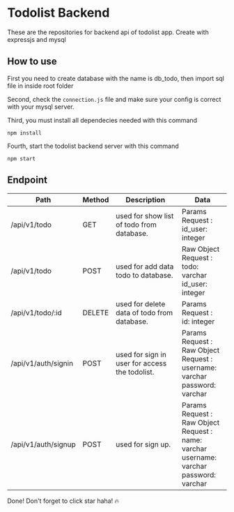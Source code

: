 # Todolist Backend

These are the repositories for backend api of todolist app. Create with expressjs and mysql

## How to use

First you need to create database with the name is db_todo, then import sql file in inside root folder

Second, check the `connection.js` file and make sure your config is correct with your mysql server.

Third, you must install all dependecies needed with this command

```
npm install
```

Fourth, start the todolist backend server with this command

```
npm start
```

## Endpoint

| Path                | Method | Description                                    | Data                                                                                                  |
| ------------------- | ------ | ---------------------------------------------- | ----------------------------------------------------------------------------------------------------- |
| /api/v1/todo        | GET    | used for show list of todo from database.      | Params Request : <br> id_user: integer                                                                |
| /api/v1/todo        | POST   | used for add data todo to database.            | Raw Object Request :<br>todo: varchar<br> id_user: integer                                            |
| /api/v1/todo/:id    | DELETE | used for delete data of todo from database.    | Params Request :<br>id: integer                                                                       |
| /api/v1/auth/signin | POST   | used for sign in user for access the todolist. | Params Request :<br> Raw Object Request :<br>username: varchar<br> password: varchar                  |
| /api/v1/auth/signup | POST   | used for sign up.                              | Params Request :<br> Raw Object Request :<br>name: varchar<br>username: varchar<br> password: varchar |

Done! Don't forget to click star haha! 🔥
